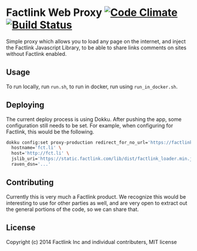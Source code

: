 # Factlink Web Proxy [![Code Climate](https://codeclimate.com/github/Factlink/web-proxy.png)](https://codeclimate.com/github/Factlink/web-proxy) [![Build Status](https://circleci.com/gh/Factlink/web-proxy.png?circle-token=ce5f5cf4d71efa755316eb6f33f8a547839ca9d7)](https://circleci.com/gh/Factlink/web-proxy)

Simple proxy which allows you to load any page on the internet, and inject the Factlink Javascript Library, to be able to share links comments on sites without Factlink enabled.

## Usage

To run locally, run `run.sh`, to run in docker, run using `run_in_docker.sh`.

## Deploying

The current deploy process is using Dokku. After pushing the app, some configuration still needs to be set. For example, when configuring for Factlink, this would be the following.

```bash
dokku config:set proxy-production redirect_for_no_url='https://factlink.com' \
  hostname='fct.li' \
  host='http://fct.li' \
  jslib_uri='https://static.factlink.com/lib/dist/factlink_loader.min.js?o=proxy' \
  raven_dsn='...'
```

## Contributing

Currently this is very much a Factlink product. We recognize this would be interesting to use for other parties as well, and are very open to extract out the general portions of the code, so we can share that.

## License

Copyright (c) 2014 Factlink Inc and individual contributers, MIT license

